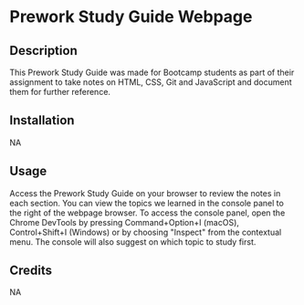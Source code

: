 # Prework Study Guide Webpage

## Description

This Prework Study Guide was made for Bootcamp students as part of their assignment to take notes on HTML, CSS, Git and JavaScript and document them for further reference.

## Installation

NA

## Usage

Access the Prework Study Guide on your browser to review the notes in each section. You can view the topics we learned in the console panel to the right of the webpage browser. To access the console panel, open the Chrome DevTools by pressing Command+Option+I (macOS), Control+Shift+I (Windows) or by choosing "Inspect" from the contextual menu. The console will also suggest on which topic to study first.

## Credits

NA

